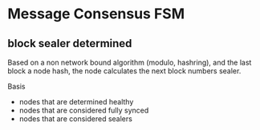 # Message Consensus FSM

## block sealer determined

Based on a non network bound algorithm (modulo, hashring), and the last block a node hash, the node calculates the next block numbers sealer.

Basis

- nodes that are determined healthy
- nodes that are considered fully synced
- nodes that are considered sealers
